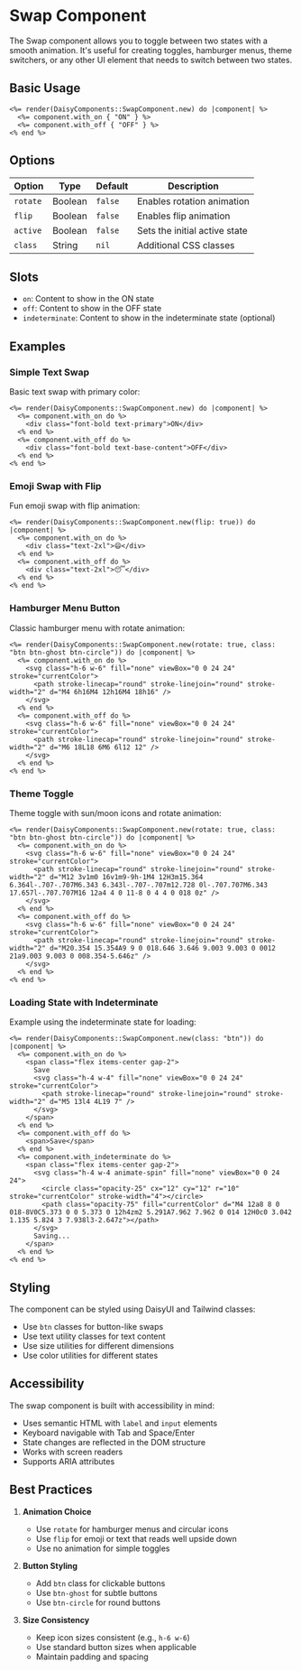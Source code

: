 # Swap Component

The Swap component allows you to toggle between two states with a smooth animation. It's useful for creating toggles, hamburger menus, theme switchers, or any other UI element that needs to switch between two states.

## Basic Usage

```erb
<%= render(DaisyComponents::SwapComponent.new) do |component| %>
  <%= component.with_on { "ON" } %>
  <%= component.with_off { "OFF" } %>
<% end %>
```

## Options

| Option | Type | Default | Description |
|--------|------|---------|-------------|
| `rotate` | Boolean | `false` | Enables rotation animation |
| `flip` | Boolean | `false` | Enables flip animation |
| `active` | Boolean | `false` | Sets the initial active state |
| `class` | String | `nil` | Additional CSS classes |

## Slots

- `on`: Content to show in the ON state
- `off`: Content to show in the OFF state
- `indeterminate`: Content to show in the indeterminate state (optional)

## Examples

### Simple Text Swap

Basic text swap with primary color:

```erb
<%= render(DaisyComponents::SwapComponent.new) do |component| %>
  <%= component.with_on do %>
    <div class="font-bold text-primary">ON</div>
  <% end %>
  <%= component.with_off do %>
    <div class="font-bold text-base-content">OFF</div>
  <% end %>
<% end %>
```

### Emoji Swap with Flip

Fun emoji swap with flip animation:

```erb
<%= render(DaisyComponents::SwapComponent.new(flip: true)) do |component| %>
  <%= component.with_on do %>
    <div class="text-2xl">😄</div>
  <% end %>
  <%= component.with_off do %>
    <div class="text-2xl">😴</div>
  <% end %>
<% end %>
```

### Hamburger Menu Button

Classic hamburger menu with rotate animation:

```erb
<%= render(DaisyComponents::SwapComponent.new(rotate: true, class: "btn btn-ghost btn-circle")) do |component| %>
  <%= component.with_on do %>
    <svg class="h-6 w-6" fill="none" viewBox="0 0 24 24" stroke="currentColor">
      <path stroke-linecap="round" stroke-linejoin="round" stroke-width="2" d="M4 6h16M4 12h16M4 18h16" />
    </svg>
  <% end %>
  <%= component.with_off do %>
    <svg class="h-6 w-6" fill="none" viewBox="0 0 24 24" stroke="currentColor">
      <path stroke-linecap="round" stroke-linejoin="round" stroke-width="2" d="M6 18L18 6M6 6l12 12" />
    </svg>
  <% end %>
<% end %>
```

### Theme Toggle

Theme toggle with sun/moon icons and rotate animation:

```erb
<%= render(DaisyComponents::SwapComponent.new(rotate: true, class: "btn btn-ghost btn-circle")) do |component| %>
  <%= component.with_on do %>
    <svg class="h-6 w-6" fill="none" viewBox="0 0 24 24" stroke="currentColor">
      <path stroke-linecap="round" stroke-linejoin="round" stroke-width="2" d="M12 3v1m0 16v1m9-9h-1M4 12H3m15.364 6.364l-.707-.707M6.343 6.343l-.707-.707m12.728 0l-.707.707M6.343 17.657l-.707.707M16 12a4 4 0 11-8 0 4 4 0 018 0z" />
    </svg>
  <% end %>
  <%= component.with_off do %>
    <svg class="h-6 w-6" fill="none" viewBox="0 0 24 24" stroke="currentColor">
      <path stroke-linecap="round" stroke-linejoin="round" stroke-width="2" d="M20.354 15.354A9 9 0 018.646 3.646 9.003 9.003 0 0012 21a9.003 9.003 0 008.354-5.646z" />
    </svg>
  <% end %>
<% end %>
```

### Loading State with Indeterminate

Example using the indeterminate state for loading:

```erb
<%= render(DaisyComponents::SwapComponent.new(class: "btn")) do |component| %>
  <%= component.with_on do %>
    <span class="flex items-center gap-2">
      Save
      <svg class="h-4 w-4" fill="none" viewBox="0 0 24 24" stroke="currentColor">
        <path stroke-linecap="round" stroke-linejoin="round" stroke-width="2" d="M5 13l4 4L19 7" />
      </svg>
    </span>
  <% end %>
  <%= component.with_off do %>
    <span>Save</span>
  <% end %>
  <%= component.with_indeterminate do %>
    <span class="flex items-center gap-2">
      <svg class="h-4 w-4 animate-spin" fill="none" viewBox="0 0 24 24">
        <circle class="opacity-25" cx="12" cy="12" r="10" stroke="currentColor" stroke-width="4"></circle>
        <path class="opacity-75" fill="currentColor" d="M4 12a8 8 0 018-8V0C5.373 0 0 5.373 0 12h4zm2 5.291A7.962 7.962 0 014 12H0c0 3.042 1.135 5.824 3 7.938l3-2.647z"></path>
      </svg>
      Saving...
    </span>
  <% end %>
<% end %>
```

## Styling

The component can be styled using DaisyUI and Tailwind classes:

- Use `btn` classes for button-like swaps
- Use text utility classes for text content
- Use size utilities for different dimensions
- Use color utilities for different states

## Accessibility

The swap component is built with accessibility in mind:
- Uses semantic HTML with `label` and `input` elements
- Keyboard navigable with Tab and Space/Enter
- State changes are reflected in the DOM structure
- Works with screen readers
- Supports ARIA attributes

## Best Practices

1. **Animation Choice**
   - Use `rotate` for hamburger menus and circular icons
   - Use `flip` for emoji or text that reads well upside down
   - Use no animation for simple toggles

2. **Button Styling**
   - Add `btn` class for clickable buttons
   - Use `btn-ghost` for subtle buttons
   - Use `btn-circle` for round buttons

3. **Size Consistency**
   - Keep icon sizes consistent (e.g., `h-6 w-6`)
   - Use standard button sizes when applicable
   - Maintain padding and spacing 
